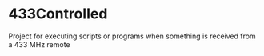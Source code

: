 # 433Controlled
Project for executing scripts or programs when something is received from a 433 MHz remote
